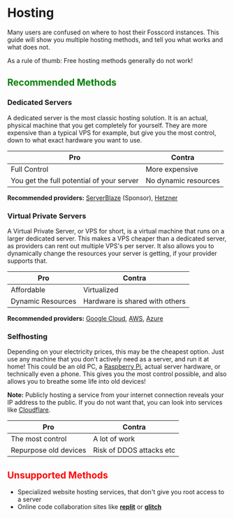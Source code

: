 # Hosting

Many users are confused on where to host their Fosscord instances. This guide will show you multiple hosting methods, and tell you what works and what does not.

As a rule of thumb: Free hosting methods generally do not work!

## <span style="color:green">Recommended Methods</span>

### Dedicated Servers
A dedicated server is the most classic hosting solution. It is an actual, physical machine that you get completely for yourself. They are more expensive than a typical VPS for example, but give you the most control, down to what exact hardware you want to use.

| Pro | Contra |
|---|---|
| Full Control | More expensive |
| You get the full potential of your server | No dynamic resources |

**Recommended providers:** [ServerBlaze](https://serverblaze.eu/) (Sponsor), [Hetzner](https://hetzner.com)

### Virtual Private Servers
A Virtual Private Server, or VPS for short, is a virtual machine that runs on a larger dedicated server. This makes a VPS cheaper than a dedicated server, as providers can rent out multiple VPS's per server. It also allows you to dynamically change the resources your server is getting, if your provider supports that.

| Pro | Contra |
|---|---|
| Affordable | Virtualized |
| Dynamic Resources | Hardware is shared with others |

**Recommended providers:** [Google Cloud](https://cloud.google.com/), [AWS](https://aws.amazon.com/), [Azure](https://azure.microsoft.com)

### Selfhosting
Depending on your electricity prices, this may be the cheapest option. Just use any machine that you don't actively need as a server, and run it at home! This could be an old PC, a [Raspberry Pi](https://www.raspberrypi.org/), actual server hardware, or technically even a phone. This gives you the most control possible, and also allows you to breathe some life into old devices!

**Note:** Publicly hosting a service from your internet connection reveals your IP address to the public. If you do not want that, you can look into services like [Cloudflare](https://www.cloudflare.com/).

| Pro | Contra |
|---|---|
| The most control | A lot of work |
| Repurpose old devices | Risk of DDOS attacks etc |

## <span style="color:red">Unsupported Methods</span>

- Specialized website hosting services, that don't give you root access to a server
- Online code collaboration sites like [**replit**](https://replit.com) or [**glitch**](https://glitch.com)

